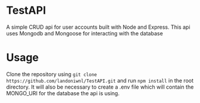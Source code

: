 # TestAPI
A simple CRUD api for user accounts built with Node and Express. This api uses Mongodb and Mongoose for interacting with the database

# Usage
Clone the repository using ```git clone https://github.com/landoniwnl/TestAPI.git``` and run ```npm install``` in the root directory. It will also be necessary to create a .env file which will contain the MONGO_URI for the database the api is using.
